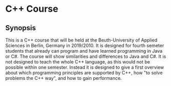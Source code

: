 # C++ Course

## Synopsis

This is a C++ course that will be held at the Beuth-University of Applied Sciences in Berlin, Germany in 
2019/2010. It is designed for fourth semeter students that already can program and have learned programming
in Java or C#. The course will show similarities and differences to Java and C#. It is not designed to teach
the whole C++ language, as this would not be possible within one semester. Instead it is designed to give a
first overview about which programming principles are supported by C++, how "to solve problems the C++ way",
and how to gain performance.

